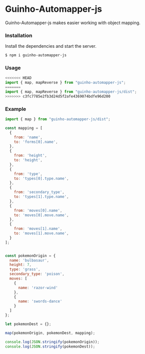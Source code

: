 # Guinho-Automapper-js
Guinho-Automapper-js makes easier working with object mapping.

### Installation

Install the dependencies and start the server.

```sh
$ npm i guinho-automapper-js
```

### Usage

```js
<<<<<<< HEAD
import { map, mapReverse } from "guinho-automapper-js";
=======
import { map, mapReverse } from "guinho-automapper-js/dist";
>>>>>>> c3fc7785e2fb3d24d5f2afe4369074bdfe96d200
```

### Example

```js
import { map } from "guinho-automapper-js/dist";

const mapping = [
  {
    from: 'name',
    to: 'forms[0].name',
  },
  {
    from: 'height',
    to: 'height',
  },
  {
    from: 'type',
    to: 'types[0].type.name',
  },
  {
    from: 'secondary_type',
    to: 'types[1].type.name',
  },
  {
    from: 'moves[0].name',
    to: 'moves[0].move.name',
  },
  {
    from: 'moves[1].name',
    to: 'moves[1].move.name',
  }
];


const pokemonOrigin = {
  name: 'bulbasaur',
  height: 7,
  type: 'grass',
  secondary_type: 'poison',
  moves: [
    {
      name: 'razor-wind'
    },
    {
      name: 'swords-dance'
    }
  ]
};

let pokemonDest = {};

map(pokemonOrigin, pokemonDest, mapping);

console.log(JSON.stringify(pokemonOrigin)); 
console.log(JSON.stringify(pokemonDest));  
```
